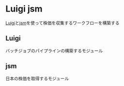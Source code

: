 Luigi jsm
=========

[Luigi](https://github.com/spotify/luigi)と[jsm](https://github.com/utahta/jsm)を使って株価を収集するワークフローを構築する


Luigi
-----

バッチジョブのパイプラインの構築するモジュール  


jsm
---

日本の株価を取得するモジュール

